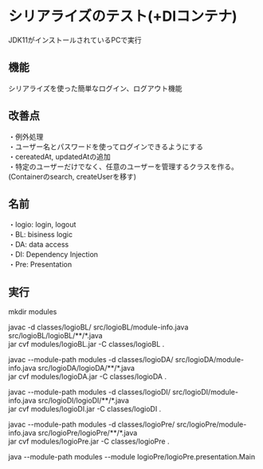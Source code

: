 # シリアライズのテスト(+DIコンテナ)
JDK11がインストールされているPCで実行 

## 機能
シリアライズを使った簡単なログイン、ログアウト機能  

## 改善点
・例外処理  
・ユーザー名とパスワードを使ってログインできるようにする  
・cereatedAt, updatedAtの追加  
・特定のユーザーだけでなく、任意のユーザーを管理するクラスを作る。(Containerのsearch, createUserを移す)    

## 名前  
・logio: login, logout  
・BL: bisiness logic  
・DA: data access  
・DI: Dependency Injection  
・Pre: Presentation  

## 実行
mkdir modules

javac -d classes/logioBL/ src/logioBL/module-info.java src/logioBL/logioBL/**/*.java  
jar cvf modules/logioBL.jar -C classes/logioBL .  

javac --module-path modules -d classes/logioDA/ src/logioDA/module-info.java src/logioDA/logioDA/**/*.java  
jar cvf modules/logioDA.jar -C classes/logioDA .  

javac --module-path modules -d classes/logioDI/ src/logioDI/module-info.java src/logioDI/logioDI/**/*.java  
jar cvf modules/logioDI.jar -C classes/logioDI .  

javac --module-path modules -d classes/logioPre/ src/logioPre/module-info.java src/logioPre/logioPre/**/*.java  
jar cvf modules/logioPre.jar -C classes/logioPre .  

java --module-path modules --module logioPre/logioPre.presentation.Main  
